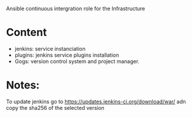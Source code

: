 Ansible continuous intergration role for the Infrastructure

Content
=======

* jenkins: service instanciation
* plugins: jenkins service plugins installation
* Gogs: version control system and project manager.


Notes:
======

To update jenkins go to https://updates.jenkins-ci.org/download/war/ adn copy the sha256 of the selected version
